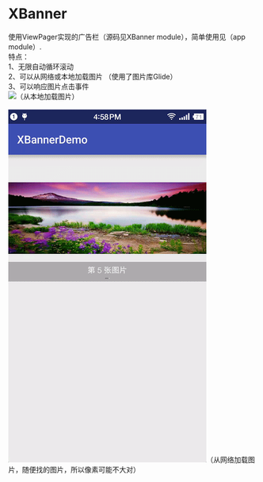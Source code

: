 # XBanner <br>
使用ViewPager实现的广告栏（源码见XBanner module），简单使用见（app module）. <br>
特点： <br>
1、无限自动循环滚动 <br>
2、可以从网络或本地加载图片 （使用了图片库Glide） <br>
3、可以响应图片点击事件 <br>
![](https://github.com/DoingLee/XBanner/blob/master/local.gif)（从本地加载图片） <br>
<br>
![](https://github.com/DoingLee/XBanner/blob/master/network.gif)（从网络加载图片，随便找的图片，所以像素可能不大对） <br>



